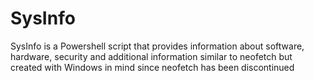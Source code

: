 # SysInfo
SysInfo is a Powershell script that provides information about software, hardware, security and additional information similar to neofetch but created with Windows in mind since neofetch has been discontinued
